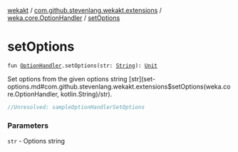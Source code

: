[wekakt](../../index.md) / [com.github.stevenlang.wekakt.extensions](../index.md) / [weka.core.OptionHandler](index.md) / [setOptions](./set-options.md)

# setOptions

`fun `[`OptionHandler`](http://weka.sourceforge.net/doc.stable/weka/core/OptionHandler.html)`.setOptions(str: `[`String`](https://kotlinlang.org/api/latest/jvm/stdlib/kotlin/-string/index.html)`): `[`Unit`](https://kotlinlang.org/api/latest/jvm/stdlib/kotlin/-unit/index.html)

Set options from the given options string [str](set-options.md#com.github.stevenlang.wekakt.extensions$setOptions(weka.core.OptionHandler, kotlin.String)/str).

``` kotlin
//Unresolved: sampleOptionHandlerSetOptions
```

### Parameters

`str` - Options string